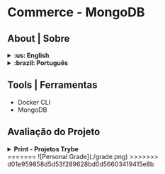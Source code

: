# Commerce - MongoDB #

## About | Sobre

<details>
  <summary markdown="span"><strong>:us: English</strong></summary><br />
  Sorry, this content is currently unavailable! :worried:
  <br />
</details>

<details>
 <summary markdown="span"><strong>:brazil: Português</strong></summary><br />
  Projeto em MongoDB desenvolvido como finalização do Bloco 29 do Módulo de Desenvolvimento Backend do curso de Desenvolvimento Web da Trybe.

  Foram dispostos 32 desafios a serem superados com a utilização de comandos MQL (MongoDB Query Language) para a criação e manipulação de um banco de dados em MongoDB.

  Projeto desenvolvido por: [Lucas de Assis](https://www.linkedin.com/in/lucassis7/) 
  <br />
</details>

## Tools | Ferramentas

* Docker CLI
* MongoDB

## Avaliação do Projeto

<details>
  <summary markdown="span"><strong>Print - Projetos Trybe</strong></summary>
  <br />
<<<<<<< HEAD
  ![Personal]
</details>
=======
  ![Personal Grade](./grade.png)
</details>
>>>>>>> d01e959858d5d53f289628bd0d56603419415e8b
